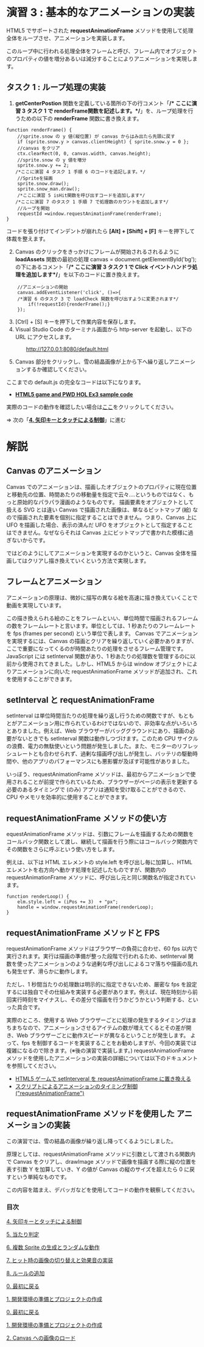 # 演習 3 : 基本的なアニメーションの実装
HTML5 でサポートされた **requestAnimationFrame** メソッドを使用して処理全体をループさせ、アニメーションを実装します。

このループ中に行われる処理全体をフレームと呼び、フレーム内でオブジェクトのプロパティの値を増分あるいは減分することによりアニメーションを実現します。

## タスク 1 : ループ処理の実装
1. **getCenterPostion** 関数を定義している箇所の下の行コメント「**/* ここに演習 3 タスク 1 で renderFrame関数を記述します。*/**」を、ループ処理を行うための以下の **renderFrame** 関数に書き換えます。
```
function renderFrame() { 
    //sprite.snow の y 値(縦位置) が canvas からはみ出たら先頭に戻す 
    if (sprite.snow.y > canvas.clientHeight) { sprite.snow.y = 0 }; 
    //canvas をクリア 
    ctx.clearRect(0, 0, canvas.width, canvas.height); 
    //sprite.snow の y 値を増分 
    sprite.snow.y += 2; 
　　/*ここに演習 4 タスク 1 手順 6 のコードを追記します。*/
    //Spriteを描画 
    sprite.snow.draw();
    sprite.snow_man.draw();
    /*ここに演習 5 isHit関数を呼び出すコードを追加します*/
　　/*ここに演習 7 のタスク 1 手順 7 で処理数のカウントを追加します*/
    //ループを開始 
    requestId =window.requestAnimationFrame(renderFrame); 
}
```
コードを張り付けてインデントが崩れたら **[Alt] + [Shift] + [F]** キーを押下して体裁を整えます。

2. Canvas のクリックをきっかけにフレームが開始されるされるように **loadAssets** 関数の最初の処理 canvas = document.getElementById('bg'); の下にあるコメント「**/* ここに演習 3 タスク 1 で Click イベントハンドラ処理を追加します*/**」を以下のコードに置き換えます。
```
    //アニメーションの開始
    canvas.addEventListener('click', ()=>{
    /*演習 6 のタスク 3 で loadCheck 関数を呼び出すように変更されます*/
        if(!requestId){renderFrame();}
    });
```
3. [Ctrl] + [S] キーを押下して作業内容を保存します。
4. Visual Studio Code のターミナル画面から http-server を起動し、以下の URL にアクセスします。
    <p style="text-indent:2em">
    <a href="http://127.0.0.1:8080/default.html">http://127.0.0.1:8080/default.html</a></p>
5. Canvas 部分をクリックし、雪の結晶画像が上から下へ繰り返しアニメーションするか確認してください。

ここまでの default.js の完全なコードは以下になります。

* [**HTML5 game and PWD HOL Ex3 sample code**](https://gist.github.com/osamum/1dedd598464c4dce90a3b897082becfb)

実際のコードの動作を確認したい場合は[ここ](https://osamum.github.io/HTML5Game_and_PWA_Handson/results/ex3/default.html)をクリックしてください。


⇒ 次の「[**4. 矢印キーとタッチによる制御**](html5_game_HOL04.md)」に進む

# 解説
## Canvas のアニメーション
Canvas でのアニメーションは、描画したオブジェクトのプロパティに現在位置と移動先の位置、時間あたりの移動量を指定で云々….というものではなく、もっと原始的なパラパラ漫画のようなものです。
描画要素をオブジェクトとして扱える SVG とは違い Canvas で描画された画像は、単なるビットマップ (絵) なので描画された要素を個別に指定することはできません。つまり、Canvas 上に UFO を描画した場合、表示の済んだ UFO をオブジェクトとして指定することはできません。なぜならそれは Canvas 上にビットマップで書かれた模様に過ぎないからです。

ではどのようにしてアニメーションを実現するのかというと、Canvas 全体を描画してはクリアし描き換えていくという方法で実現します。

## フレームとアニメーション
アニメーションの原理は、微妙に描写の異なる絵を高速に描き換えていくことで動画を実現しています。

この描き換えられる絵のことをフレームといい、単位時間で描画されるフレームの数をフレームレートと言います。単位としては、1 秒あたりのフレームレートを fps (frames per second) という単位で表します。
Canvas でアニメーションを実現するには、Canvas の描画とクリアを繰り返していく必要かありますが、ここで重要になってくるのが時間あたりの処理をさせるフレーム管理です。JavaScript には setInterval 関数があり、1 秒あたりの処理数を管理するのに以前から使用されてきました。しかし、HTML5 からは window オブジェクトによりアニメーションに向いた requestAnimationFrame メソッドが追加され、これを使用することができます。
## setInterval と requestAnimationFrame
setInterval は単位時間当たりの処理を繰り返し行うための関数ですが、もともとがアニメーション用に作られているわけではないので、非効率な点がいろいろとありました。例えば、Web ブラウザーがバッググラウンドにあり、描画の必要がないときでも setInterval 関数は動作しつづけます。このため CPU サイクルの浪費、電力の無駄使いという問題が発生しました。また、モニターのリフレッシュレートとも合わせられず、過剰な描画呼び出しが発生し、バッテリの駆動時間や、他のアプリのパフォーマンスにも悪影響が及ぼす可能性がありました。

いっぼう、requestAnimationFrame メソッドは、最初からアニメーションで使用されることが前提で作られているため、ブラウザーがページの表示を更新する必要のあるタイミングで (のみ) アプリは通知を受け取ることができるので、CPU やメモリを効率的に使用することができます。

## requestAnimationFrame メソッドの使い方
equestAnimationFrame メソッドは、引数にフレームを描画するための関数をコールバック関数として渡し、継続して描画を行う際にはコールバック関数内でその関数をさらに呼ぶという使い方をします。

例えは、以下は HTML エレメントの style.left を呼び出し毎に加算し、HTML エレメントを右方向へ動かす処理を記述したものですが、関数内の requestAnimationFrame メソッドに、呼び出し元と同じ関数名が指定されています。
```
function renderLoop() { 
    elm.style.left = (iPos += 3)  + "px"; 
    handle = window.requestAnimationFrame(renderLoop); 
} 
```
## requestAnimationFrame メソッドと FPS
requestAnimationFrame メソッドはブラウザーの負荷に合わせ、60 fps  以内で実行されます。実行は描画の準備が整った段階で行われるため、setInterval 関数を使ったアニメーションのような過剰な呼び出しによるコマ落ちや描画の乱れも発生せず、滑らかに動作します。

ただし、1 秒間当たりの処理数は明示的に指定できないため、厳密な fps を設定するには独自でその仕組みを実装する必要があります。例えば、現在時刻から前回実行時刻をマイナスし、その差分で描画を行うかどうかという判断する、といった具合です。

実際のところ、使用する Web ブラウザーごとに処理の発生するタイミングはまちまちなので、アニメーションさせるアイテムの数が増えてくるとその差が開き、Web ブラウザーごとに動作スピードが異なるということが発生します。
よって、fps を制御するコードを実装することをお勧めしますが、今回の実装では複雑になるので除きます。(※後の演習で実装します。)
requestAnimationFrame メソッドを使用したアニメーションの実装の詳細については以下のドキュメントを参照してください。
* [HTML5 ゲームで setInterveral を requestAnimationFrame に置き換える](https://msdn.microsoft.com/ja-jp/library/ie/dn265056(v=vs.85).aspx)
* [スクリプトによるアニメーションのタイミング制御 ("requestAnimationFrame")](https://msdn.microsoft.com/ja-jp/library/ie/hh920765(v=vs.85).aspx)

## requestAnimationFrame メソッドを使用した アニメーションの実装
この演習では、雪の結晶の画像が繰り返し降ってくるようにしました。

原理としては、requestAnimationFrame メソッドに引数として渡される関数内で Canvas をクリアし、drawImage メソッドで画像を描画する際に縦の位置を表す引数 Y を加算していき、Y の値が Canvas の縦のサイズを超えたら 0 に戻すという単純なものです。

この内容を踏まえ、デバッガなどを使用してコードの動作を観察してください。


### 目次
[4. 矢印キーとタッチによる制御](html5_game_HOL04.md)

[5. 当たり判定](html5_game_HOL05.md)

[6. 複数 Sprite の生成とランダムな動作](html5_game_HOL06.md)

[7. ヒット時の画像の切り替えと効果音の実装](html5_game_HOL07.md)

[8. ルールの追加](html5_game_HOL08.md)


[0. 最初に戻る](README.md)

[1. 開発環境の準備とプロジェクトの作成](html5_game_HOL01.md)

[0. 最初に戻る](README.md)

[1. 開発環境の準備とプロジェクトの作成](html5_game_HOL01.md)

[2. Canvas への画像のロード](html5_game_HOL02.md)